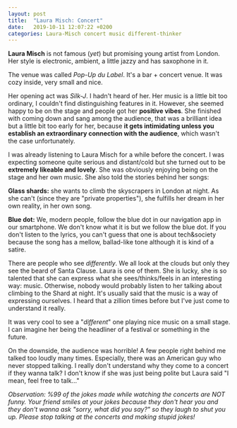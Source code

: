 ```yaml
---
layout: post
title:  "Laura Misch: Concert"
date:   2019-10-11 12:07:22 +0200
categories: Laura-Misch concert music different-thinker
---
```


**Laura Misch** is not famous (*yet*) but promising young artist from London. Her style is electronic, ambient, a little jazzy and has saxophone in it.

The venue was called *Pop-Up du Label*. It's a bar + concert venue. It was cozy inside, very small and nice.

Her opening act was *Silk-J*. I hadn't heard of her. Her music is a little bit too ordinary, I couldn't find distinguishing features in it. However, she seemed happy to be on the stage and people got her **positive vibes**. She finished with coming down and sang among the audience, that was a brilliant idea but a little bit too early for her, because **it gets intimidating unless you establish an extraordinary connection with the audience**, which wasn't the case unfortunately.

I was already listening to Laura Misch for a while before the concert. I was expecting someone quite serious and distant/cold but she turned out to be **extremely likeable and lovely**. She was obviously enjoying being on the stage and her own music. She also told the stories behind her songs:

**Glass shards:** she wants to climb the skyscrapers in London at night. As she can't (since they are "private properties"), she fulfills her dream in her own reality, in her own song. 

**Blue dot:** We, modern people, follow the blue dot in our navigation app in our smartphone. We don't know what it is but we follow the blue dot. If you don't listen to the lyrics, you can't guess that one is about tech&society because the song has a mellow, ballad-like tone although it is kind of a satire.

There are people who see *differently*. We all look at the clouds but only they see the beard of Santa Clause. Laura is one of them. She is lucky, she is so talented that she can express what she sees/thinks/feels in an interesting way: music. Otherwise, nobody would probably listen to her talking about climbing to the Shard at night. It's usually said that the music is a way of expressing ourselves. I heard that a zillion times before but I've just come to understand it really.

It was very cool to see a "*different*" one playing nice music on a small stage. I can imagine her being the headliner of a festival or something in the future.

On the downside, the audience was horrible! A few people right behind me talked too loudly many times. Especially, there was an American guy who never stopped talking. I really don't understand why they come to a concert if they wanna talk?
I don't know if she was just being polite but Laura said "I mean, feel free to talk…"

*Observation: %99 of the jokes made while watching the concerts are NOT funny. Your friend smiles at your jokes because they don't hear you and they don't wanna ask "sorry, what did you say?" so they laugh to shut you up. Please stop talking at the concerts and  making stupid jokes!*
